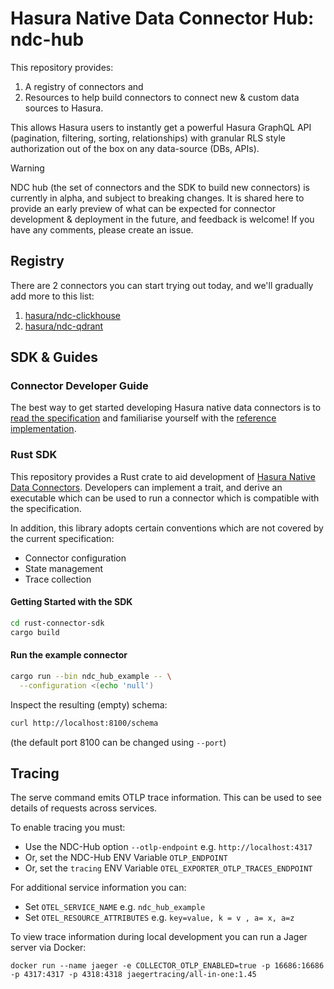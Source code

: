 # Hasura Native Data Connector Hub: ndc-hub

This repository provides:

1. A registry of connectors and
2. Resources to help build connectors to connect new & custom data sources to Hasura.

This allows Hasura users to instantly get a powerful Hasura GraphQL API (pagination, filtering, sorting, relationships) with granular RLS style authorization out of the box on any data-source (DBs, APIs).

> [!WARNING]
> NDC hub (the set of connectors and the SDK to build new connectors) is currently in alpha, and subject to breaking changes. It is shared here to provide an early preview of what can be expected for connector development & deployment in the future, and feedback is welcome! If you have any comments, please create an issue.

## Registry

There are 2 connectors you can start trying out today, and we'll gradually add more to this list:

1. [hasura/ndc-clickhouse](https://github.com/hasura/ndc-clickhouse)
2. [hasura/ndc-qdrant](https://github.com/hasura/ndc-qdrant)

## SDK & Guides

### Connector Developer Guide

The best way to get started developing Hasura native data connectors is to [read the specification](http://hasura.github.io/ndc-spec/) and familiarise yourself with the [reference implementation](https://github.com/hasura/ndc-spec/tree/main/ndc-reference).

### Rust SDK

This repository provides a Rust crate to aid development of [Hasura Native Data Connectors](https://hasura.github.io/ndc-spec/). Developers can implement a trait, and derive an executable which can be used to run a connector which is compatible with the specification.

In addition, this library adopts certain conventions which are not covered by the current specification:

- Connector configuration
- State management
- Trace collection

#### Getting Started with the SDK

```sh
cd rust-connector-sdk
cargo build
```

#### Run the example connector

```sh
cargo run --bin ndc_hub_example -- \
  --configuration <(echo 'null')
```

Inspect the resulting (empty) schema:

```sh
curl http://localhost:8100/schema
```

(the default port 8100 can be changed using `--port`)

## Tracing

The serve command emits OTLP trace information. This can be used to see details of requests across services.

To enable tracing you must:

- Use the NDC-Hub option `--otlp-endpoint` e.g. `http://localhost:4317`
- Or, set the NDC-Hub ENV Variable `OTLP_ENDPOINT`
- Or, set the `tracing` ENV Variable `OTEL_EXPORTER_OTLP_TRACES_ENDPOINT`

For additional service information you can:

- Set `OTEL_SERVICE_NAME` e.g. `ndc_hub_example`
- Set `OTEL_RESOURCE_ATTRIBUTES` e.g. `key=value, k = v , a= x, a=z`

To view trace information during local development you can run a Jager server via Docker:

```
docker run --name jaeger -e COLLECTOR_OTLP_ENABLED=true -p 16686:16686 -p 4317:4317 -p 4318:4318 jaegertracing/all-in-one:1.45
```
